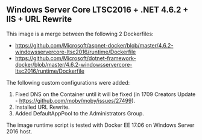 ## Windows Server Core LTSC2016 + .NET 4.6.2 + IIS + URL Rewrite

This image is a merge between the following 2 Dockerfiles:
* https://github.com/Microsoft/aspnet-docker/blob/master/4.6.2-windowsservercore-ltsc2016/runtime/Dockerfile
* https://github.com/Microsoft/dotnet-framework-docker/blob/master/4.6.2-windowsservercore-ltsc2016/runtime/Dockerfile

The following custom configurations were added:
1. Fixed DNS on the Container until it will be fixed (in 1709 Creators Update - https://github.com/moby/moby/issues/27499).
1. Installed URL Rewrite.
1. Added DefaultAppPool to the Administrators Group.

The image runtime script is tested with Docker EE 17.06 on Windows Server 2016 host.
